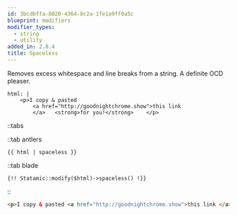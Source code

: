 ```yaml
---
id: 3bcdbffa-8020-4364-8c2a-1fe1a9ff0a5c
blueprint: modifiers
modifier_types:
  - string
  - utility
added_in: 2.8.4
title: Spaceless
---
```

Removes excess whitespace and line breaks from a string. A definite OCD pleaser.

```
html: |
    <p>I copy & pasted
        <a href="http://goodnightchrome.show">this link
        </a>   <strong>for you!</strong>    </p>
```

::tabs

::tab antlers
```antlers
{{ html | spaceless }}
```
::tab blade
```blade
{!! Statamic::modify($html)->spaceless() !}}
```
::

```html
<p>I copy & pasted <a href="http://goodnightchrome.show">this link </a><strong>for you!</strong></p>
```
